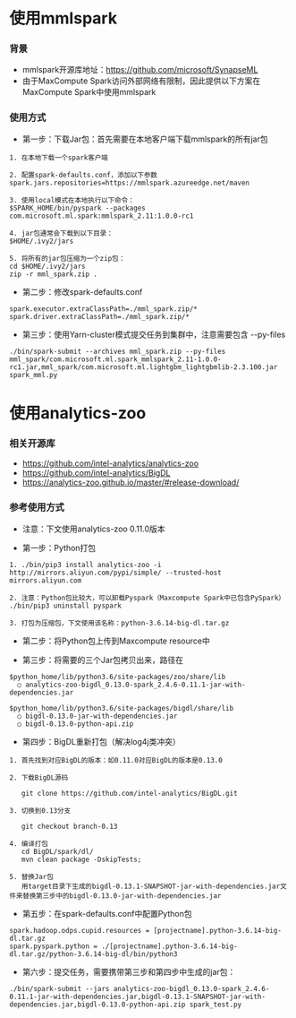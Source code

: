 # 使用mmlspark
### 背景
- mmlspark开源库地址：https://github.com/microsoft/SynapseML
- 由于MaxCompute Spark访问外部网络有限制，因此提供以下方案在MaxCompute Spark中使用mmlspark

### 使用方式
- 第一步：下载Jar包：首先需要在本地客户端下载mmlspark的所有jar包
```
1. 在本地下载一个spark客户端

2. 配置spark-defaults.conf，添加以下参数
spark.jars.repositories=https://mmlspark.azureedge.net/maven

3. 使用local模式在本地执行以下命令：
$SPARK_HOME/bin/pyspark --packages com.microsoft.ml.spark:mmlspark_2.11:1.0.0-rc1

4. jar包通常会下载到以下目录：
$HOME/.ivy2/jars

5. 将所有的jar包压缩为一个zip包：
cd $HOME/.ivy2/jars
zip -r mml_spark.zip .
```

- 第二步：修改spark-defaults.conf
```
spark.executor.extraClassPath=./mml_spark.zip/*
spark.driver.extraClassPath=./mml_spark.zip/*
```

- 第三步：使用Yarn-cluster模式提交任务到集群中，注意需要包含 --py-files
```
./bin/spark-submit --archives mml_spark.zip --py-files mml_spark/com.microsoft.ml.spark_mmlspark_2.11-1.0.0-rc1.jar,mml_spark/com.microsoft.ml.lightgbm_lightgbmlib-2.3.100.jar spark_mml.py
```

# 使用analytics-zoo
### 相关开源库
- https://github.com/intel-analytics/analytics-zoo
- https://github.com/intel-analytics/BigDL
- https://analytics-zoo.github.io/master/#release-download/

### 参考使用方式
- 注意：下文使用analytics-zoo 0.11.0版本

- 第一步：Python打包
```
1. ./bin/pip3 install analytics-zoo -i http://mirrors.aliyun.com/pypi/simple/ --trusted-host mirrors.aliyun.com

2. 注意：Python包比较大，可以卸载Pyspark（Maxcompute Spark中已包含PySpark）
./bin/pip3 uninstall pyspark

3. 打包为压缩包，下文使用该名称：python-3.6.14-big-dl.tar.gz

```

- 第二步：将Python包上传到Maxcompute resource中

- 第三步：将需要的三个Jar包拷贝出来，路径在
```
$python_home/lib/python3.6/site-packages/zoo/share/lib
  ○ analytics-zoo-bigdl_0.13.0-spark_2.4.6-0.11.1-jar-with-dependencies.jar

$python_home/lib/python3.6/site-packages/bigdl/share/lib
  ○ bigdl-0.13.0-jar-with-dependencies.jar
  ○ bigdl-0.13.0-python-api.zip
```

- 第四步：BigDL重新打包（解决log4j类冲突）

```
1. 首先找到对应BigDL的版本：如0.11.0对应BigDL的版本是0.13.0

2. 下载BigDL源码

   git clone https://github.com/intel-analytics/BigDL.git

3. 切换到0.13分支
   
   git checkout branch-0.13

4. 编译打包
   cd BigDL/spark/dl/
   mvn clean package -DskipTests;

5. 替换Jar包
   用target目录下生成的bigdl-0.13.1-SNAPSHOT-jar-with-dependencies.jar文件来替换第三步中的bigdl-0.13.0-jar-with-dependencies.jar

```

- 第五步：在spark-defaults.conf中配置Python包
```
spark.hadoop.odps.cupid.resources = [projectname].python-3.6.14-big-dl.tar.gz
spark.pyspark.python = ./[projectname].python-3.6.14-big-dl.tar.gz/python-3.6.14-big-dl/bin/python3
```

- 第六步：提交任务，需要携带第三步和第四步中生成的jar包：
```
./bin/spark-submit --jars analytics-zoo-bigdl_0.13.0-spark_2.4.6-0.11.1-jar-with-dependencies.jar,bigdl-0.13.1-SNAPSHOT-jar-with-dependencies.jar,bigdl-0.13.0-python-api.zip spark_test.py
```

